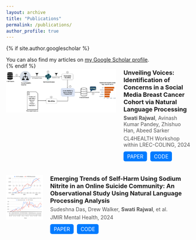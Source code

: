 ```yaml
---
layout: archive
title: "Publications"
permalink: /publications/
author_profile: true
---
```


{% if site.author.googlescholar %}
<div class="wordwrap">You can also find my articles on <a href="{{ site.author.googlescholar }}" target="_blank">my Google Scholar profile</a>.</div>
{% endif %}

<br>
<div class="publication-list">
  <!-- Publication Entry -->
  <div class="publication-item" style="display: flex; margin-bottom: 20px;">
    <!-- Publication Image -->
    <div class="publication-thumbnail" style="flex: 0 0 300px; /* Fixed size for image */ margin-right: 20px;">
      <img src="/images/bc_proj.png" alt="Publication Thumbnail" style="width: 300px; height: auto;">
    </div>
    <div class="publication-info" style="flex: 1;">
      <h3 style="margin: 0;">Unveiling Voices: Identification of Concerns in a Social Media Breast Cancer Cohort via Natural Language Processing</h3>
      <p style="margin: 5px 0; color: #555;"><b>Swati Rajwal</b>, Avinash Kumar Pandey, Zhishuo Han, Abeed Sarker</p>
      <p style="margin: 5px 0; color: #555;">CL4HEALTH Workshop within LREC-COLING, 2024</p>
      <div class="publication-buttons" style="margin-top: 10px;">
        <a href="https://github.com/swati-rajwal/BreastCancer_tweets_project" target="_blank" class="btn" style="text-decoration: none; background-color: #007bff; color: white; padding: 5px 10px; border-radius: 5px; display: inline-block; margin-right: 5px;">PAPER</a>
        <a href="https://github.com/swati-rajwal/BreastCancer_tweets_project" target="_blank" class="btn" style="text-decoration: none; background-color: #007bff; color: white; padding: 5px 10px; border-radius: 5px; display: inline-block; margin-right: 5px;">CODE</a>
      </div>
    </div>
  </div>
<br>
  <!-- Repeat for each publication -->
  <div class="publication-item" style="display: flex; margin-bottom: 20px;">
    <!-- Publication Image -->
    <div class="publication-thumbnail" style="flex: 0 0 100px; /* Fixed size for image */ margin-right: 20px;">
      <img src="/images/sn_proj.png" alt="Publication Thumbnail" style="width: 100px; height: auto;">
    </div>
    <div class="publication-info" style="flex: 1;">
      <h3 style="margin: 0;">Emerging Trends of Self-Harm Using Sodium Nitrite in an Online Suicide Community: An Observational Study Using Natural Language Processing Analysis</h3>
      <p style="margin: 5px 0; color: #555;">Sudeshna Das, Drew Walker, <b>Swati Rajwal</b>, et al.</p>
      <p style="margin: 5px 0; color: #555;">JMIR Mental Health, 2024</p>
      <div class="publication-buttons" style="margin-top: 10px;">
        <a href="https://doi.org/10.2196/53730" target="_blank" class="btn" style="text-decoration: none; background-color: #007bff; color: white; padding: 5px 10px; border-radius: 5px; display: inline-block; margin-right: 5px;">PAPER</a>
        <a href="https://github.com/das-sudeshna/sodium-nitrite" target="_blank" class="btn" style="text-decoration: none; background-color: #007bff; color: white; padding: 5px 10px; border-radius: 5px; display: inline-block; margin-right: 5px;">CODE</a>
      </div>
    </div>
  </div>
  <!-- Repeat for each publication -->
  <!-- Repeat for each publication -->
  <!-- Repeat for each publication -->


</div>
